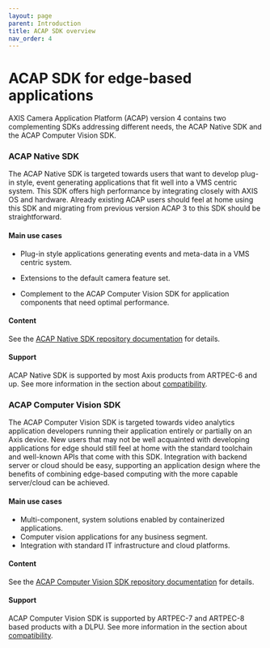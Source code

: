```yaml
---
layout: page
parent: Introduction
title: ACAP SDK overview
nav_order: 4
---
```


# ACAP SDK for edge-based applications

AXIS Camera Application Platform (ACAP) version 4 contains two complementing SDKs addressing different needs, the ACAP Native SDK and the ACAP Computer Vision SDK.

### ACAP Native SDK

The ACAP Native SDK is targeted towards users that want to develop plug-in style, event generating applications that fit well into a VMS centric system. This SDK offers high performance by integrating closely with AXIS OS and hardware. Already existing ACAP users should feel at home using this SDK and migrating from previous version ACAP 3 to this SDK should be straightforward.

#### Main use cases ####

* Plug-in style applications generating events and meta-data in a VMS centric system.

* Extensions to the default camera feature set.

* Complement to the ACAP Computer Vision SDK for application components that need optimal performance.

#### Content #### 

See the [ACAP Native SDK repository documentation](https://github.com/AxisCommunications/acap-native-sdk) for details.

#### Support ####

ACAP Native SDK is supported by most Axis products from ARTPEC-6 and up. See more information in the section about [compatibility](../axis-devices).

### ACAP Computer Vision SDK

The ACAP Computer Vision SDK is targeted towards video analytics application developers running their application entirely or partially on an Axis device. New users that may not be well acquainted with developing applications for edge should still feel at home with the standard toolchain and well-known APIs that come with this SDK. Integration with backend server or cloud should be easy, supporting an application design where the benefits of combining edge-based computing with the more capable server/cloud can be achieved.

#### Main use cases ####

* Multi-component, system solutions enabled by containerized applications.
* Computer vision applications for any business segment.
* Integration with standard IT infrastructure and cloud platforms.

#### Content ####

See the [ACAP Computer Vision SDK repository documentation](https://github.com/AxisCommunications/acap-computer-vision-sdk) for details.

#### Support ####

ACAP Computer Vision SDK is supported by ARTPEC-7 and ARTPEC-8 based products with a DLPU. See more information in the section about [compatibility](../axis-devices).
